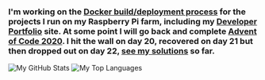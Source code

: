 ### I'm working on the [Docker build/deployment process](https://github.com/RatJuggler/my-production-docker-build) for the projects I run on my Raspberry Pi farm, including my [Developer Portfolio](https://jurassic-john.site/index.html) site. At some point I will go back and complete [Advent of Code 2020](https://adventofcode.com/). I hit the wall on day 20, recovered on day 21 but then dropped out on day 22, [see my solutions](https://github.com/RatJuggler/advent-of-code/tree/master/2020) so far.

![My GitHub Stats](https://github-readme-stats.vercel.app/api?username=RatJuggler&count_private=true)
![My Top Languages](https://github-readme-stats.vercel.app/api/top-langs/?username=RatJuggler&langs_count=8&layout=compact)

<!--
**RatJuggler/RatJuggler** is a ✨ _special_ ✨ repository because its `README.md` (this file) appears on your GitHub profile.

Here are some ideas to get you started:

- 🔭 I’m currently working on ...
- 🌱 I’m currently learning ...
- 👯 I’m looking to collaborate on ...
- 🤔 I’m looking for help with ...
- 💬 Ask me about ...
- 📫 How to reach me: ...
- 😄 Pronouns: ...
- ⚡ Fun fact: ...
-->
